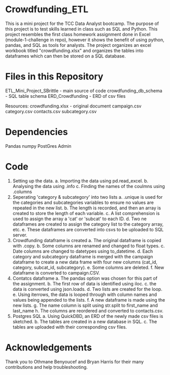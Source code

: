 # Crowdfunding_ETL

This is a mini project for the TCC Data Analyst bootcamp. The purpose of this project is to test skills learned in class such as SQL and Python. This project resembles the first class homework assignment done in Excel (module-1-challenge in repo), however it shows the benefit of using python, pandas, and SQL as tools for analysts. The project organizes an excel workbook titled "crowdfunding.xlsx" and organizes the tables into dataframes which can then be stored on a SQL database. 

# Files in this Repository
ETL_Mini_Project_SBrittle - main source of code
crowdfunding_db_schema - SQL table schema
ERD_Crowdfunding - ERD of csv files

Resources: 
    crowdfunding.xlsx - original document
    campaign.csv
    category.csv
    contacts.csv
    subcategory.csv

# Dependencies

Pandas
numpy
PostGres Admin

# Code
1. Setting up the data.
    a. Importing the data using pd.read_excel.
    b. Analysing the data using .info
    c. Finding the names of the coulmns using .columns
2. Seperating 'category & subcategory' into two lists
    a. .unique is used for the categories and subcategories variables to ensure no values are repeated in the new list.
    b. The length is recorded, and then an array is created to store the length of each variable.
    c. A list comprehension is used to assign the array a 'cat' or 'subcat' to each ID.
    d. Two ne dataframes are created to assign the category list to the category array, etc.
    e. These dataframes are converted into csvs to be uploaded to SQL server.
3. Crowdfunding dataframe is created
    a. The original dataframe is copied with .copy.
    b. Some columns are renamed and changed to float types.
    c. Date columns are changed to datetypes using to_datetime.
    d. Each category and subcategory dataframe is merged with the campaign dataframe to create a new data frame with four new columns (cat_id, category, subcat_id, subcategory).
    e. Some columns are deleted.
    f. New dataframe is converted to campaign.CSV.
4. Contatcs dataframe
    a. The pandas option was chosen for this part of the assignment.
    b. The first row of data is identified using iloc.
    c. the data is converted using json.loads.
    d. Two lists are created for the loop.
    e. Using iterrows, the data is looped through with column names and values being appended to the lists.
    f. A new dataframe is made using the new lists.
    g. The name column is split using str.split to first_name and last_name
    h. The columns are reordered and converted to contacts.csv.
5. Postgres SQL
    a. Using QuickDBD, an ERD of the newly made csv files is sketched.
    b. The tables are created in a new database in SQL.
    c. The tables are uploaded with their corresponding csv files.

# Acknowledgements
Thank you to Othmane Benyoucef and Bryan Harris for their many contributions and help troubleshooting. 